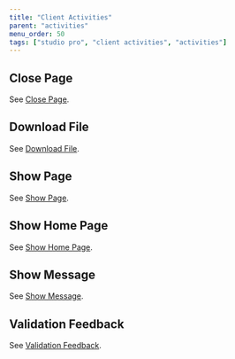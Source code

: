 ```yaml
---
title: "Client Activities"
parent: "activities"
menu_order: 50
tags: ["studio pro", "client activities", "activities"]
---
```


## Close Page

See [Close Page](close-page).

## Download File

See [Download File](download-file).

## Show Page

See [Show Page](show-page).

## Show Home Page

See [Show Home Page](show-home-page).

## Show Message

See [Show Message](show-message).

## Validation Feedback

See [Validation Feedback](validation-feedback).
